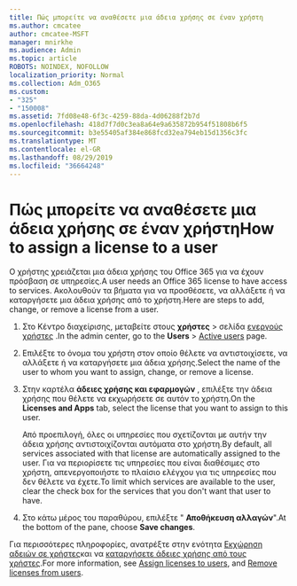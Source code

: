 ```yaml
---
title: Πώς μπορείτε να αναθέσετε μια άδεια χρήσης σε έναν χρήστη
ms.author: cmcatee
author: cmcatee-MSFT
manager: mnirkhe
ms.audience: Admin
ms.topic: article
ROBOTS: NOINDEX, NOFOLLOW
localization_priority: Normal
ms.collection: Adm_O365
ms.custom:
- "325"
- "150008"
ms.assetid: 7fd08e48-6f3c-4259-88da-4d06288f2b7d
ms.openlocfilehash: 418d7f7d0c3ea8a64e9a635872b954f51808b6f5
ms.sourcegitcommit: b3e55405af384e868fcd32ea794eb15d1356c3fc
ms.translationtype: MT
ms.contentlocale: el-GR
ms.lasthandoff: 08/29/2019
ms.locfileid: "36664248"
---
```

# <a name="how-to-assign-a-license-to-a-user"></a><span data-ttu-id="5d3c4-102">Πώς μπορείτε να αναθέσετε μια άδεια χρήσης σε έναν χρήστη</span><span class="sxs-lookup"><span data-stu-id="5d3c4-102">How to assign a license to a user</span></span>

<span data-ttu-id="5d3c4-103">Ο χρήστης χρειάζεται μια άδεια χρήσης του Office 365 για να έχουν πρόσβαση σε υπηρεσίες.</span><span class="sxs-lookup"><span data-stu-id="5d3c4-103">A user needs an Office 365 license to have access to services.</span></span> <span data-ttu-id="5d3c4-104">Ακολουθούν τα βήματα για να προσθέσετε, να αλλάξετε ή να καταργήσετε μια άδεια χρήσης από το χρήστη.</span><span class="sxs-lookup"><span data-stu-id="5d3c4-104">Here are steps to add, change, or remove a license from a user.</span></span>
  
1. <span data-ttu-id="5d3c4-105">Στο Κέντρο διαχείρισης, μεταβείτε στους **χρήστες** \> σελίδα [ενεργούς χρήστες](https://go.microsoft.com/fwlink/p/?linkid=834822) .</span><span class="sxs-lookup"><span data-stu-id="5d3c4-105">In the admin center, go to the **Users** \> [Active users](https://go.microsoft.com/fwlink/p/?linkid=834822) page.</span></span>

2. <span data-ttu-id="5d3c4-106">Επιλέξτε το όνομα του χρήστη στον οποίο θέλετε να αντιστοιχίσετε, να αλλάξετε ή να καταργήσετε μια άδεια χρήσης.</span><span class="sxs-lookup"><span data-stu-id="5d3c4-106">Select the name of the user to whom you want to assign, change, or remove a license.</span></span>

3. <span data-ttu-id="5d3c4-107">Στην καρτέλα **άδειες χρήσης και εφαρμογών** , επιλέξτε την άδεια χρήσης που θέλετε να εκχωρήσετε σε αυτόν το χρήστη.</span><span class="sxs-lookup"><span data-stu-id="5d3c4-107">On the **Licenses and Apps** tab, select the license that you want to assign to this user.</span></span>

    <span data-ttu-id="5d3c4-108">Από προεπιλογή, όλες οι υπηρεσίες που σχετίζονται με αυτήν την άδεια χρήσης αντιστοιχίζονται αυτόματα στο χρήστη.</span><span class="sxs-lookup"><span data-stu-id="5d3c4-108">By default, all services associated with that license are automatically assigned to the user.</span></span> <span data-ttu-id="5d3c4-109">Για να περιορίσετε τις υπηρεσίες που είναι διαθέσιμες στο χρήστη, απενεργοποιήστε το πλαίσιο ελέγχου για τις υπηρεσίες που δεν θέλετε να έχετε.</span><span class="sxs-lookup"><span data-stu-id="5d3c4-109">To limit which services are available to the user, clear the check box for the services that you don't want that user to have.</span></span>

4. <span data-ttu-id="5d3c4-110">Στο κάτω μέρος του παραθύρου, επιλέξτε " **Αποθήκευση αλλαγών**".</span><span class="sxs-lookup"><span data-stu-id="5d3c4-110">At the bottom of the pane, choose **Save changes**.</span></span>

<span data-ttu-id="5d3c4-111">Για περισσότερες πληροφορίες, ανατρέξτε στην ενότητα [Εκχώρηση αδειών σε χρήστες](https://docs.microsoft.com/office365/admin/subscriptions-and-billing/assign-licenses-to-users)και να [καταργήσετε άδειες χρήσης από τους χρήστες](https://docs.microsoft.com/office365/admin/subscriptions-and-billing/remove-licenses-from-users).</span><span class="sxs-lookup"><span data-stu-id="5d3c4-111">For more information, see [Assign licenses to users](https://docs.microsoft.com/office365/admin/subscriptions-and-billing/assign-licenses-to-users), and [Remove licenses from users](https://docs.microsoft.com/office365/admin/subscriptions-and-billing/remove-licenses-from-users).</span></span>